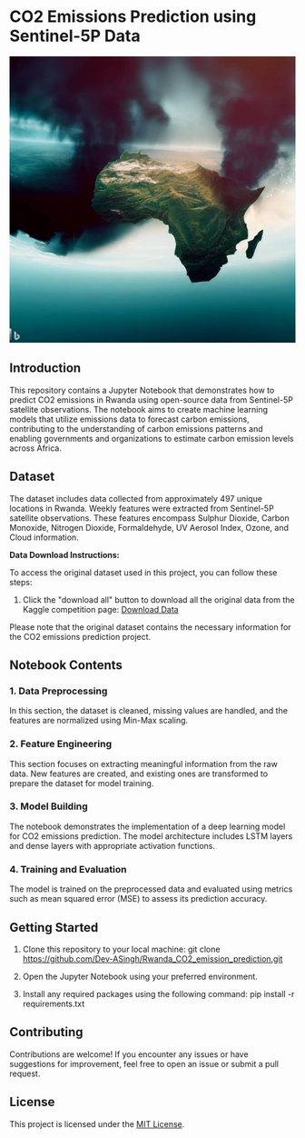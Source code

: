 # CO2 Emissions Prediction using Sentinel-5P Data

![CO2 Emissions](https://github.com/Dev-ASingh/Rwanda_CO2_emission_prediction/blob/Master/Files/africa_smoking.jpg)

## Introduction

This repository contains a Jupyter Notebook that demonstrates how to predict CO2 emissions in Rwanda using open-source data from Sentinel-5P satellite observations. The notebook aims to create machine learning models that utilize emissions data to forecast carbon emissions, contributing to the understanding of carbon emissions patterns and enabling governments and organizations to estimate carbon emission levels across Africa.

## Dataset

The dataset includes data collected from approximately 497 unique locations in Rwanda. Weekly features were extracted from Sentinel-5P satellite observations. These features encompass Sulphur Dioxide, Carbon Monoxide, Nitrogen Dioxide, Formaldehyde, UV Aerosol Index, Ozone, and Cloud information.

<!-- Data Download Instructions -->

**Data Download Instructions:**

To access the original dataset used in this project, you can follow these steps:

1. Click the "download all" button to download all the original data from the Kaggle competition page: [Download Data](https://www.kaggle.com/competitions/playground-series-s3e20/data)

Please note that the original dataset contains the necessary information for the CO2 emissions prediction project.

<!-- End of Data Download Instructions -->


## Notebook Contents

### 1. Data Preprocessing

In this section, the dataset is cleaned, missing values are handled, and the features are normalized using Min-Max scaling.

### 2. Feature Engineering

This section focuses on extracting meaningful information from the raw data. New features are created, and existing ones are transformed to prepare the dataset for model training.

### 3. Model Building

The notebook demonstrates the implementation of a deep learning model for CO2 emissions prediction. The model architecture includes LSTM layers and dense layers with appropriate activation functions.

### 4. Training and Evaluation

The model is trained on the preprocessed data and evaluated using metrics such as mean squared error (MSE) to assess its prediction accuracy.

## Getting Started

1. Clone this repository to your local machine:
git clone https://github.com/Dev-ASingh/Rwanda_CO2_emission_prediction.git

2. Open the Jupyter Notebook using your preferred environment.

3. Install any required packages using the following command:
pip install -r requirements.txt

## Contributing

Contributions are welcome! If you encounter any issues or have suggestions for improvement, feel free to open an issue or submit a pull request.

## License

This project is licensed under the [MIT License](LICENSE).
